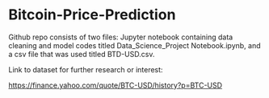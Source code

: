 # Bitcoin-Price-Prediction

Github repo consists of two files: Jupyter notebook containing data cleaning and model codes titled Data_Science_Project Notebook.ipynb, and a csv file that was used titled BTD-USD.csv.

Link to dataset for further research or interest:

https://finance.yahoo.com/quote/BTC-USD/history?p=BTC-USD
